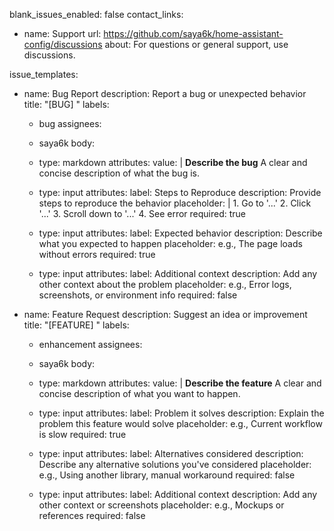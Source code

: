 blank_issues_enabled: false
contact_links:

- name: Support
  url: https://github.com/saya6k/home-assistant-config/discussions
  about: For questions or general support, use discussions.

issue_templates:

- name: Bug Report
  description: Report a bug or unexpected behavior
  title: "[BUG] "
  labels:

  - bug
    assignees:
  - saya6k
    body:
  - type: markdown
    attributes:
    value: |
    **Describe the bug**
    A clear and concise description of what the bug is.

  - type: input
    attributes:
    label: Steps to Reproduce
    description: Provide steps to reproduce the behavior
    placeholder: | 1. Go to '...' 2. Click '...' 3. Scroll down to '...' 4. See error
    required: true

  - type: input
    attributes:
    label: Expected behavior
    description: Describe what you expected to happen
    placeholder: e.g., The page loads without errors
    required: true

  - type: input
    attributes:
    label: Additional context
    description: Add any other context about the problem
    placeholder: e.g., Error logs, screenshots, or environment info
    required: false

- name: Feature Request
  description: Suggest an idea or improvement
  title: "[FEATURE] "
  labels:

  - enhancement
    assignees:
  - saya6k
    body:
  - type: markdown
    attributes:
    value: |
    **Describe the feature**
    A clear and concise description of what you want to happen.

  - type: input
    attributes:
    label: Problem it solves
    description: Explain the problem this feature would solve
    placeholder: e.g., Current workflow is slow
    required: true

  - type: input
    attributes:
    label: Alternatives considered
    description: Describe any alternative solutions you've considered
    placeholder: e.g., Using another library, manual workaround
    required: false

  - type: input
    attributes:
    label: Additional context
    description: Add any other context or screenshots
    placeholder: e.g., Mockups or references
    required: false
